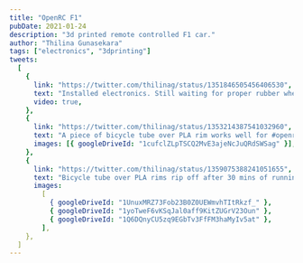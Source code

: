 ```yaml
---
title: "OpenRC F1"
pubDate: 2021-01-24
description: "3d printed remote controlled F1 car."
author: "Thilina Gunasekara"
tags: ["electronics", "3dprinting"]
tweets:
  [
    {
      link: "https://twitter.com/thilinag/status/1351846505456406530",
      text: "Installed electronics. Still waiting for proper rubber wheels and also need a smaller lipo 🏎️",
      video: true,
    },
    {
      link: "https://twitter.com/thilinag/status/1353214387541032960",
      text: "A piece of bicycle tube over PLA rim works well for #openrcf1 😅 @DanielNoree",
      images: [{ googleDriveId: "1cufclZLpTSCQ2MvE3ajeNcJuQRdSWSag" }],
    },
    {
      link: "https://twitter.com/thilinag/status/1359075388241051655",
      text: "Bicycle tube over PLA rims rip off after 30 mins of running 😅 also running without the front wing since I broke it twice already",
      images:
        [
          { googleDriveId: "1UnuxMRZ73Fob23B0Z0UEWmvhTItRkzf_" },
          { googleDriveId: "1yoTweF6vKSqJal0aff9KitZUGrV23Oun" },
          { googleDriveId: "1Q6DQnyCU5zq9EGbTv3FfFM3haMyIv5at" },
        ],
    },
  ]
---
```

